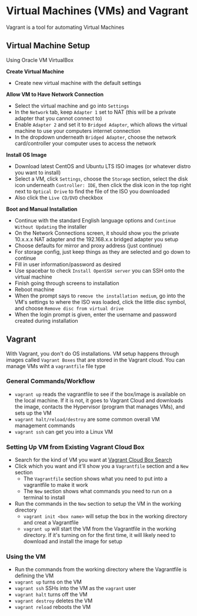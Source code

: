 # Virtual Machines (VMs) and Vagrant

Vagrant is a tool for automating Virtual Machines

## Virtual Machine Setup

Using Oracle VM VirtualBox

**Create Virtual Machine**
- Create new virtual machine with the default settings

**Allow VM to Have Network Connection**
- Select the virtual machine and go into `Settings`
- In the `Network` tab, keep `Adapter 1` set to NAT (this will be a private adapter that you cannot connect to)
- Enable `Adapter 2` and set it to `Bridged Adapter`, which allows the virtual machine to use your computers internet connection
- In the dropdown underneath `Bridged Adapter`, choose the network card/controller your computer uses to access the network

**Install OS Image**
- Download latest CentOS and Ubuntu LTS ISO images (or whatever distro you want to install)
- Select a VM, click `Settings`, choose the `Storage` section, select the disk icon underneath `Controller: IDE`, then click the disk icon in the top right next to `Optical Drive` to find the file of the ISO you downloaded
- Also click the `Live CD/DVD` checkbox

**Boot and Manual Installation**
- Continue with the standard English language options and `Continue Without Updating` the installer
- On the Network Connections screen, it should show you the private 10.x.x.x NAT adapter and the 192.168.x.x bridged adapter you setup
- Choose defaults for mirror and proxy address (just continue)
- For storage config, just keep things as they are selected and go down to continue
- Fill in user information/password as desired
- Use spacebar to check `Install OpenSSH server` you can SSH onto the virtual machine
- Finish going through screens to installation
- Reboot machine
- When the prompt says to `remove the installation medium`, go into the VM's settings to where the ISO was loaded, click the little disc symbol, and choose `Remove disc from virtual drive`
- When the login prompt is given, enter the username and password created during installation

## Vagrant

With Vagrant, you don't do OS installations. VM setup happens through images called `Vagrant Boxes` that are stored in the Vagrant cloud. You can manage VMs wiht a `vagrantfile` file type

### General Commands/Workflow

- `vagrant up` reads the vagrantfile to see if the box/image is available on the local machine. If it is not, it goes to Vagrant Cloud and downloads the image, contacts the Hypervisor (program that manages VMs), and sets up the VM
- `vagrant halt/reload/destroy` are some common overall VM management commands
- `vagrant ssh` can get you into a Linux VM

### Setting Up VM from Existing Vagrant Cloud Box

- Search for the kind of VM you want at [Vagrant Cloud Box Search](https://app.vagrantup.com/boxes/search)
- Click which you want and it'll show you a `Vagrantfile` section and a `New` section
  - The `Vagrantfile` section shows what you need to put into a vagrantfile to make it work
  - The `New` section shows what commands you need to run on a terminal to install
- Run the commands in the `New` section to setup the VM in the working directory
  - `vagrant init <box name>` will setup the box in the working directory and creat a Vagrantfile
  - `vagrant up` will start the VM from the Vagrantfile in the working directory. If it's turning on for the first time, it will likely need to download and install the image for setup

### Using the VM

- Run the commands from the working directory where the Vagrantfile is defining the VM
- `vagrant up` turns on the VM
- `vagrant ssh` SSHs into the VM as the `vagrant` user
- `vagrant halt` turns off the VM
- `vagrant destroy` deletes the VM
- `vagrant reload` reboots the VM
